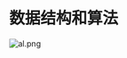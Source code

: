 # 数据结构和算法

![al.png](/al.png)

<br/>
<br/>
<br/>
<ContributorsList relative="README.md" />
<br/>
<br/>
<br/>
<Vssue :title="$title" />